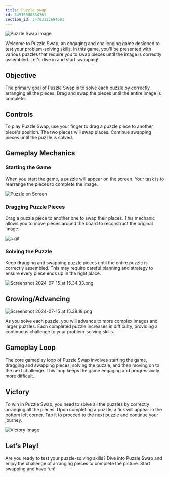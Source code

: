 ```yaml
---
title: Puzzle swap
id: 34916580564761
section_id: 34783122694681
---
```

![Puzzle Swap Image](https://help.studycat.com/hc/article_attachments/34916594979097)


Welcome to Puzzle Swap, an engaging and challenging game designed to test your problem\-solving skills. In this game, you'll be presented with various puzzles that require you to swap pieces until the image is correctly assembled. Let's dive in and start swapping!


## Objective


The primary goal of Puzzle Swap is to solve each puzzle by correctly arranging all the pieces. Drag and swap the pieces until the entire image is complete.


## Controls


To play Puzzle Swap, use your finger to drag a puzzle piece to another piece's position. The two pieces will swap places. Continue swapping pieces until the puzzle is solved.


## Gameplay Mechanics


### Starting the Game


When you start the game, a puzzle will appear on the screen. Your task is to rearrange the pieces to complete the image.


![Puzzle on Screen](https://help.studycat.com/hc/article_attachments/34916594979097)


### Dragging Puzzle Pieces


Drag a puzzle piece to another one to swap their places. This mechanic allows you to move pieces around the board to reconstruct the original image.


![c.gif](https://help.studycat.com/hc/article_attachments/35085383360281)


### Solving the Puzzle


Keep dragging and swapping puzzle pieces until the entire puzzle is correctly assembled. This may require careful planning and strategy to ensure every piece ends up in the right place.


![Screenshot 2024-07-15 at 15.34.33.png](https://help.studycat.com/hc/article_attachments/35085383392153)


## Growing/Advancing


![Screenshot 2024-07-15 at 15.38.18.png](https://help.studycat.com/hc/article_attachments/35085383395993)


As you solve each puzzle, you will advance to more complex images and larger puzzles. Each completed puzzle increases in difficulty, providing a continuous challenge to your problem\-solving skills.


## Gameplay Loop


The core gameplay loop of Puzzle Swap involves starting the game, dragging and swapping pieces, solving the puzzle, and then moving on to the next challenge. This loop keeps the game engaging and progressively more difficult.


## Victory


To win in Puzzle Swap, you need to solve all the puzzles by correctly arranging all the pieces. Upon completing a puzzle, a tick will appear in the bottom left corner. Tap it to proceed to the next puzzle and continue your journey.


![Victory Image](https://help.studycat.com/hc/article_attachments/34916594984473)


## Let’s Play!


Are you ready to test your puzzle\-solving skills? Dive into Puzzle Swap and enjoy the challenge of arranging pieces to complete the picture. Start swapping and have fun!


 

